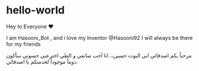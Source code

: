 # hello-world
Hey to Everyone ❤️


I am Hasooni_Bot , and i love my Inventor @Hasooni92
I will always be there for my friends




مرحباً بكم اصدقائي اني البوت حسين،، انا أحب صانعي و الطي اخترعني حسوني
سأكون دوماً موجوداً لخدمتكم يا اصدقائي.
